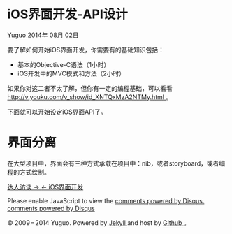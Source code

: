 #  iOS界面开发-API设计

[ Yuguo ](http://yuguo.us) 2014年 08月 02日

要了解如何开始iOS界面开发，你需要有的基础知识包括：

  * 基本的Objective-C语法（1小时） 
  * iOS开发中的MVC模式和方法（2小时） 

如果你对这二者不太了解，但你有一定的编程基础，可以看看 [ http://v.youku.com/v_show/id_XNTQxMzA2NTMy.html
](斯坦福大学公开课) 。

下面就可以开始设定iOS界面API了。

#  界面分离

在大型项目中，界面会有三种方式承载在项目中：nib，或者storyboard，或者编程的方式绘制。

[ 达人访谈 → ](/weblog/interview/) [ ← iOS界面开发 ](/weblog/ios-ui-development/)

Please enable JavaScript to view the [ comments powered by Disqus.
](http://disqus.com/?ref_noscript) [ comments powered by  Disqus
](http://disqus.com)

© 2009 – 2014 Yuguo. Powered by [ Jekyll ](https://github.com/mojombo/jekyll)
and host by [ Github ](https://github.com/yuguo) 。

